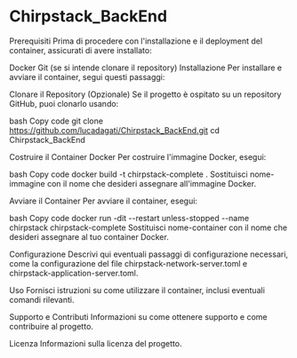 # Chirpstack_BackEnd
Prerequisiti
Prima di procedere con l'installazione e il deployment del container, assicurati di avere installato:

Docker
Git (se si intende clonare il repository)
Installazione
Per installare e avviare il container, segui questi passaggi:

Clonare il Repository (Opzionale)
Se il progetto è ospitato su un repository GitHub, puoi clonarlo usando:

bash
Copy code
git clone https://github.com/lucadagati/Chirpstack_BackEnd.git
cd Chirpstack_BackEnd

Costruire il Container Docker
Per costruire l'immagine Docker, esegui:

bash
Copy code
docker build -t chirpstack-complete .
Sostituisci nome-immagine con il nome che desideri assegnare all'immagine Docker.

Avviare il Container
Per avviare il container, esegui:

bash
Copy code
docker run -dit --restart unless-stopped --name chirpstack chirpstack-complete
Sostituisci nome-container con il nome che desideri assegnare al tuo container Docker.

Configurazione
Descrivi qui eventuali passaggi di configurazione necessari, come la configurazione del file chirpstack-network-server.toml e chirpstack-application-server.toml.

Uso
Fornisci istruzioni su come utilizzare il container, inclusi eventuali comandi rilevanti.

Supporto e Contributi
Informazioni su come ottenere supporto e come contribuire al progetto.

Licenza
Informazioni sulla licenza del progetto.

